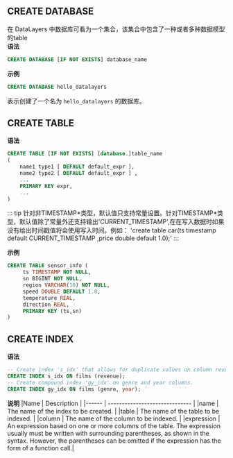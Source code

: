
## CREATE DATABASE

在 DataLayers 中数据库可看为一个集合，该集合中包含了一种或者多种数据模型的table  
**语法**
```SQL
CREATE DATABASE [IF NOT EXISTS] database_name
```

**示例**
```SQL
CREATE DATABASE hello_datalayers
```
表示创建了一个名为 `hello_datalayers` 的数据库。
## CREATE TABLE

**语法**
```SQL
CREATE TABLE [IF NOT EXISTS] [database.]table_name 
(
    name1 type1 [ DEFAULT default_expr ],
    name2 type2 [ DEFAULT default_expr ] ,
    ...
    PRIMARY KEY expr,
    ...
)
```

::: tip
针对非TIMESTAMP*类型，默认值只支持常量设置。针对TIMESTAMP\*类型，默认值除了常量外还支持输出'CURRENT_TIMESTAMP',在在写入数据时如果没有给出时间戳值将会使用写入时间。例如：
'create table car(ts timestamp default CURRENT_TIMESTAMP ,price double default 1.0);'
:::  

**示例**
```SQL
CREATE TABLE sensor_info (
     ts TIMESTAMP NOT NULL,
     sn BIGINT NOT NULL,
     region VARCHAR(10) NOT NULL,
     speed DOUBLE DEFAULT 1.0,
     temperature REAL,
     direction REAL,
     PRIMARY KEY (ts,sn)
)
```

## CREATE INDEX
**语法**
```SQL
-- Create index 's_idx' that allows for duplicate values on column revenue of table films.
CREATE INDEX s_idx ON films (revenue);
-- Create compound index 'gy_idx' on genre and year columns.
CREATE INDEX gy_idx ON films (genre, year);
```

**说明**
|Name       | Description                                                          |
|------     | ------------------------------                                       |
|name       | The name of the index to be created.                                 |
|table      | The name of the table to be indexed.                                 |
|column     | The name of the column to be indexed.                                |
|expression | An expression based on one or more columns of the table. The expression usually must be written with surrounding parentheses, as shown in the syntax. However, the parentheses can be omitted if the expression has the form of a function call.|